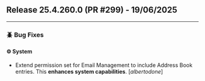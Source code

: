 ## Release 25.4.260.0 (PR #299) - 19/06/2025
---
### 🪲 Bug Fixes

#### ⚙️ System
  * Extend permission set for Email Management to include Address Book entries. This **enhances system capabilities**. [*albertodone*]

